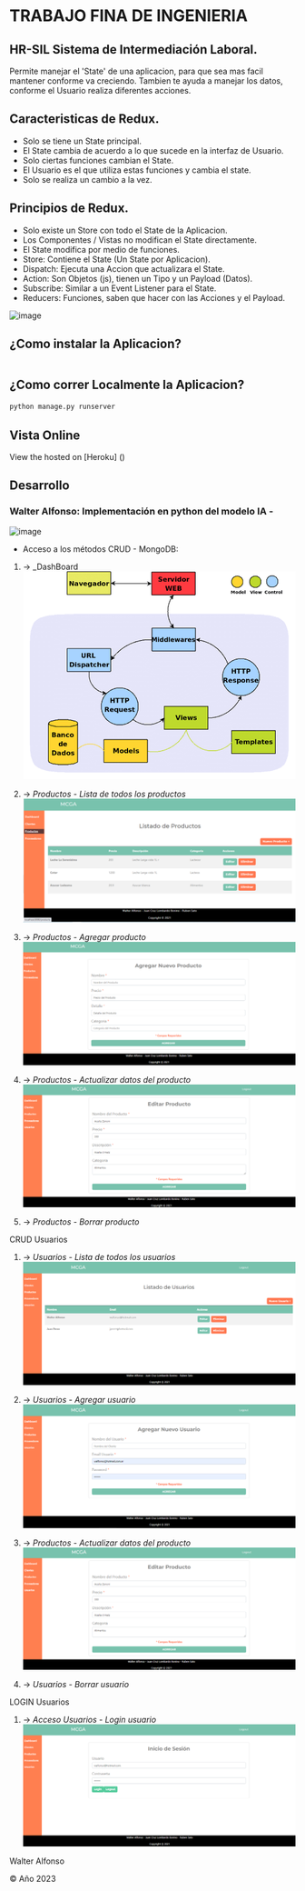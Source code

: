 # TRABAJO FINA DE INGENIERIA

## HR-SIL Sistema de Intermediación Laboral.

Permite manejar el 'State' de una aplicacion, para que sea mas facil mantener conforme va creciendo.
Tambien te ayuda a manejar los datos, conforme el Usuario realiza diferentes acciones.

## Caracteristicas de Redux.

- Solo se tiene un State principal.
- El State cambia de acuerdo a lo que sucede en la interfaz de Usuario.
- Solo ciertas funciones cambian el State.
- El Usuario es el que utiliza estas funciones y cambia el state.
- Solo se realiza un cambio a la vez.

## Principios de Redux.

- Solo existe un Store con todo el State de la Aplicacion.
- Los Componentes / Vistas no modifican el State directamente.
- El State modifica por medio de funciones.
- Store: Contiene el State (Un State por Aplicacion).
- Dispatch: Ejecuta una Accion que actualizara el State.
- Action: Son Objetos (js), tienen un Tipo y un Payload (Datos).
- Subscribe: Similar a un Event Listener para el State.
- Reducers: Funciones, saben que hacer con las Acciones y el Payload.

![image](https://user-images.githubusercontent.com/24545141/140233398-09735dd7-71aa-4cc0-926b-3710d0b59045.png)

## ¿Como instalar la Aplicacion?

```sh


```

## ¿Como correr Localmente la Aplicacion?

```sh
python manage.py runserver
```

## Vista Online

View the hosted on [Heroku] ()

## Desarrollo

### Walter Alfonso: Implementación en python del modelo IA -

![image](https://github.com/walfonso/TFI/assets/8229684/2b4e784b-4387-4b62-86a4-8d0953961b06)


- Acceso a los métodos CRUD - MongoDB:

1. -> \_DashBoard
   ![Dasboard](https://raw.githubusercontent.com/walfonso/TFI/selectpers/assets/mtv.png)

2. -> _Productos - Lista de todos los productos_
   ![List Products](https://raw.githubusercontent.com/bonino97/FE-MCGA/products/src/assets/products.png)

3. -> _Productos - Agregar producto_
   ![Add Product](https://raw.githubusercontent.com/bonino97/FE-MCGA/products/src/assets/addProduct.png)

4. -> _Productos - Actualizar datos del producto_
   ![Edit Product](https://raw.githubusercontent.com/walfonso/MCGA-FE/development/src/assets/updateProduct.png)

5. -> _Productos - Borrar producto_

CRUD Usuarios

1. -> _Usuarios - Lista de todos los usuarios_
   ![List Products](https://raw.githubusercontent.com/walfonso/MCGA-FE/development/src/assets/users.png)

2. -> _Usuarios - Agregar usuario_
   ![Add Product](https://raw.githubusercontent.com/walfonso/MCGA-FE/development//src/assets/addUser.png)

3. -> _Productos - Actualizar datos del producto_
   ![Edit Product](https://raw.githubusercontent.com/walfonso/MCGA-FE/development/src/assets/updateProduct.png)

4. -> _Usuarios - Borrar usuario_

LOGIN Usuarios

1.  -> _Acceso Usuarios - Login usuario_
    ![Edit Product](https://raw.githubusercontent.com/walfonso/MCGA-FE/development/src/assets/login.png)

Walter Alfonso

© Año 2023
